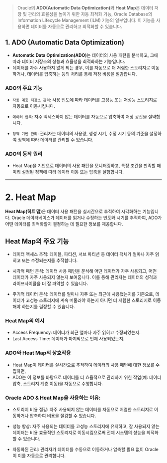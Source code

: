 <blockquote>
<p>Oracle의 <strong>ADO(Automatic Data Optimization)</strong>와 <strong>Heat Map</strong>은 데이터 저장 및 관리의 효율성을 높이기 위한 자동 최적화 기능, Oracle Database의 Information Lifecycle Management (ILM) 기능의 일부입니다. 이 기능을 사용하면 데이터를 자동으로 관리하고 최적화할 수 있습니다.</p>
</blockquote>
<h2 id="1-ado-automatic-data-optimization">1. ADO (Automatic Data Optimization)</h2>
<ul>
<li><strong>Automatic Data Optimization(ADO)</strong>는 데이터의 사용 패턴을 분석하고, 그에 따라 데이터 저장소의 성능과 효율성을 최적화하는 기능입니다. </li>
<li>데이터를 자주 사용하지 않게 되는 경우, 이를 자동으로 더 저렴한 스토리지로 이동하거나, 데이터를 압축하는 등의 처리를 통해 저장 비용을 절감합니다.</li>
</ul>
<h3 id="ado의-주요-기능">ADO의 주요 기능</h3>
<ul>
<li><p><code>자동 계층 저장소 관리</code>: 사용 빈도에 따라 데이터를 고성능 또는 저성능 스토리지로 자동으로 이동시킵니다.</p>
</li>
<li><p><code>데이터 압축</code>: 자주 액세스하지 않는 데이터를 자동으로 압축하여 저장 공간을 절약합니다.</p>
</li>
<li><p><code>정책 기반 관리</code>: 관리자는 데이터의 사용량, 생성 시기, 수정 시기 등의 기준을 설정하여 정책에 따라 데이터를 관리할 수 있습니다.</p>
</li>
</ul>
<h3 id="ado의-동작-원리">ADO의 동작 원리</h3>
<ul>
<li>Heat Map을 기반으로 데이터의 사용 패턴을 모니터링하고, 특정 조건을 만족할 때 미리 설정된 정책에 따라 데이터 이동 또는 압축을 실행합니다.</li>
</ul>
<hr />
<h1 id="2-heat-map">2. Heat Map</h1>
<p><strong>Heat Map(히트 맵)</strong>은 데이터 사용 패턴을 실시간으로 추적하여 시각화하는 기능입니다. Oracle 데이터베이스가 데이터를 읽거나 수정하는 빈도와 시기를 추적하여, ADO가 어떤 데이터를 최적화할지 결정하는 데 필요한 정보를 제공합니다.</p>
<h2 id="heat-map의-주요-기능">Heat Map의 주요 기능</h2>
<ul>
<li><p>데이터 액세스 추적: 테이블, 파티션, 서브 파티션 등 데이터 객체가 얼마나 자주 읽히고 또는 수정되는지를 추적합니다.</p>
</li>
<li><p>시각적 패턴 분석: 데이터 사용 패턴을 분석해 어떤 데이터가 자주 사용되고, 어떤 데이터가 자주 사용되지 않는지 보여줍니다. 이를 통해 관리자는 데이터의 성격과 라이프사이클을 더 잘 파악할 수 있습니다.</p>
</li>
<li><p>주기적 데이터 분석: 데이터를 얼마나 자주 또는 최근에 사용했는지를 기준으로, 데이터가 고성능 스토리지에 계속 머물러야 하는지 아니면 더 저렴한 스토리지로 이동해야 하는지를 결정할 수 있습니다.</p>
</li>
</ul>
<h3 id="heat-map의-예시">Heat Map의 예시</h3>
<ul>
<li>Access Frequency: 데이터가 최근 얼마나 자주 읽히고 수정되었는지.</li>
<li>Last Access Time: 데이터가 마지막으로 언제 사용되었는지.</li>
</ul>
<h3 id="ado와-heat-map의-상호작용">ADO와 Heat Map의 상호작용</h3>
<ul>
<li>Heat Map이 데이터를 실시간으로 추적하여 데이터의 사용 패턴에 대한 정보를 수집하면, </li>
<li>ADO는 이 정보를 바탕으로 데이터를 더 효율적으로 관리하기 위한 작업(예: 데이터 압축, 스토리지 계층 이동)을 자동으로 수행합니다.</li>
</ul>
<h3 id="oracle-ado--heat-map을-사용하는-이유">Oracle ADO &amp; Heat Map을 사용하는 이유:</h3>
<ul>
<li><p>스토리지 비용 절감: 자주 사용되지 않는 데이터를 자동으로 저렴한 스토리지로 이동하거나 압축하여 비용을 절감할 수 있습니다.</p>
</li>
<li><p>성능 향상: 자주 사용되는 데이터를 고성능 스토리지에 유지하고, 잘 사용되지 않는 데이터는 비용 효율적인 스토리지로 이동시킴으로써 전체 시스템의 성능을 최적화할 수 있습니다.</p>
</li>
<li><p>자동화된 관리: 관리자가 데이터를 수동으로 이동하거나 압축할 필요 없이 Oracle이 이를 자동으로 관리합니다.</p>
</li>
</ul>